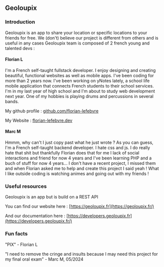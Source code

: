 ## Geoloupix

### Introduction

Geoloupix is an app to share your location or specific locations to your friends for free. We (don't) believe our project is different from others and is useful in any cases
Geoloupix team is composed of 2 french young and talented devs :

#### Florian L
I'm a French self-taught fullstack developer. I enjoy designing and creating beautiful, functional websites as well as mobile apps. 
I've been coding for more than 2 years now. I've been working on yNotes lately, a school life mobile application that connects French students to their school services.
I'm in my last year of high school and I'm about to study web development next year. One of my hobbies is playing drums and percussions in several bands.

My github profile : [github.com/florian-lefebvre](https://github.com/florian-lefebvre)

My Website : [florian-lefebvre.dev](https://florian-lefebvre.dev/)

#### Marc M
Hmmm,  why can't I just copy past what he just wrote ? As you can guess, I'm a French self-taught backend developer. I hate css and js. I do really hate that shit but thankfully Florian does that for me
I lack of social interactions and friend for now 4 years and I've been learning PHP and a buch of stuff for now 4 years...
I don't have a recent project, I missed them and when Florian asked me to help and create this project I said yeah !
What I like outside coding is watching animes and going out with my friends !

### Useful resources

Geoloupix is an app but is build on a REST API


You can find our website here : [https://geoloupix.fr](https://geoloupix.fr/)

And our documentation here : [https://developers.geoloupix.fr](https://developers.geoloupix.fr/)

### Fun facts

"PIX" - Florian L

"I need to remove the cringe and insults because I may need this project for my final oral exam" - Marc M, 05/2024
